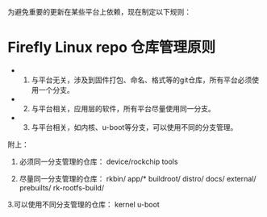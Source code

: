为避免重要的更新在某些平台上依赖，现在制定以下规则：

# Firefly Linux repo 仓库管理原则

- 1. 与平台无关，涉及到固件打包、命名、格式等的git仓库，所有平台必须使用一个分支。
- 2. 与平台相关，应用层的软件，所有平台尽量使用同一分支。
- 3. 与平台相关，如内核、u-boot等分支，可以使用不同的分支管理。

附上：
1. 必须同一分支管理的仓库：
device/rockchip
tools

2. 尽量同一分支管理的仓库：
rkbin/
app/*
buildroot/
distro/
docs/
external/
prebuilts/
rk-rootfs-build/

3.可以使用不同分支管理的仓库：
kernel
u-boot
